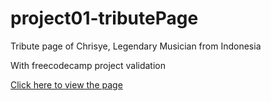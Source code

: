 # project01-tributePage
<p>Tribute page of Chrisye, Legendary Musician from Indonesia</p>
<p>With freecodecamp project validation</p>

<a href="https://codepen.io/zoehall/full/XWKxMZb">Click here to view the page</a>

